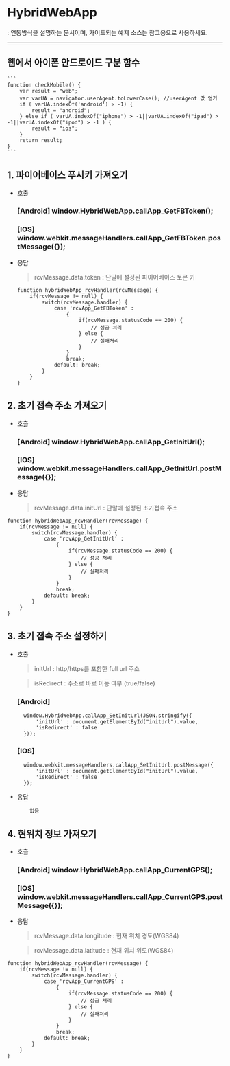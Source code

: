 # HybridWebApp
: 연동방식을 설명하는 문서이며, 가이드되는 예제 소스는 참고용으로 사용하세요.

-----
## 웹에서 아이폰 안드로이드 구분 함수
    ```
    function checkMobile() {
        var result = "web";
        var varUA = navigator.userAgent.toLowerCase(); //userAgent 값 얻기
        if ( varUA.indexOf('android') > -1) {
            result = "android";
        } else if ( varUA.indexOf("iphone") > -1||varUA.indexOf("ipad") > -1||varUA.indexOf("ipod") > -1 ) {
            result = "ios";
        } 
        return result;
    }
    ```

## 1. 파이어베이스 푸시키 가져오기
* 호출
    ### [Android]   window.HybridWebApp.callApp_GetFBToken();
    ### [IOS]       window.webkit.messageHandlers.callApp_GetFBToken.postMessage({});
* 응답
    > rcvMessage.data.token : 단말에 설정된 파이어베이스 토큰 키
    ```
    function hybridWebApp_rcvHandler(rcvMessage) {
        if(rcvMessage != null) {
            switch(rcvMessage.handler) {
                case 'rcvApp_GetFBToken' : 
                    {
                        if(rcvMessage.statusCode == 200) {
                            // 성공 처리
                        } else {
                            // 실패처리
                        }
                    }
                    break;
                default: break;
            }
        }
    }
    ```

## 2. 초기 접속 주소 가져오기
* 호출
    ### [Android]   window.HybridWebApp.callApp_GetInitUrl();
    ### [IOS]       window.webkit.messageHandlers.callApp_GetInitUrl.postMessage({});
* 응답
    >  rcvMessage.data.initUrl : 단말에 설정된 초기접속 주소
```
function hybridWebApp_rcvHandler(rcvMessage) {
    if(rcvMessage != null) {
        switch(rcvMessage.handler) {
            case 'rcvApp_GetInitUrl' : 
                {
                    if(rcvMessage.statusCode == 200) {
                        // 성공 처리
                    } else {
                        // 실패처리
                    }
                }
                break;
            default: break;
        }
    }
}
```

## 3. 초기 접속 주소 설정하기
* 호출
    > initUrl : http/https를 포함한 full url 주소

    > isRedirect : 주소로 바로 이동 여부 (true/false)
    ### [Android]   
        window.HybridWebApp.callApp_SetInitUrl(JSON.stringify({
            'initUrl' : document.getElementById("initUrl").value,   
            'isRedirect' : false
        }));
    ### [IOS]       
        window.webkit.messageHandlers.callApp_SetInitUrl.postMessage({
            'initUrl' : document.getElementById("initUrl").value,
            'isRedirect' : false
        });
* 응답
    ```
        없음
    ```

## 4. 현위치 정보 가져오기
* 호출
    ### [Android]   window.HybridWebApp.callApp_CurrentGPS();
    ### [IOS]       window.webkit.messageHandlers.callApp_CurrentGPS.postMessage({});
* 응답
    > rcvMessage.data.longitude : 현재 위치 경도(WGS84)

    > rcvMessage.data.latitude : 현재 위치 위도(WGS84)
```
function hybridWebApp_rcvHandler(rcvMessage) {
    if(rcvMessage != null) {
        switch(rcvMessage.handler) {
            case 'rcvApp_CurrentGPS' : 
                {
                    if(rcvMessage.statusCode == 200) {
                        // 성공 처리
                    } else {
                        // 실패처리
                    }
                }
                break;
            default: break;
        }
    }
}
```

